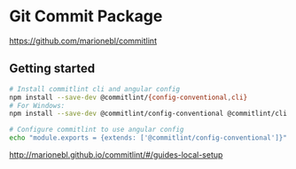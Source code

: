 # Git Commit Package

<https://github.com/marionebl/commitlint>

## Getting started

```bash
# Install commitlint cli and angular config
npm install --save-dev @commitlint/{config-conventional,cli}
# For Windows:
npm install --save-dev @commitlint/config-conventional @commitlint/cli

# Configure commitlint to use angular config
echo "module.exports = {extends: ['@commitlint/config-conventional']}" > commitlint.config.js
```

<http://marionebl.github.io/commitlint/#/guides-local-setup>
